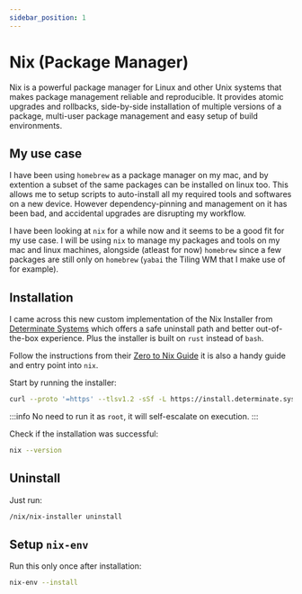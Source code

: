 ```yaml
---
sidebar_position: 1
---
```


# Nix (Package Manager)

Nix is a powerful package manager for Linux and other Unix systems that makes package management reliable and reproducible. It provides atomic upgrades and rollbacks, side-by-side installation of multiple versions of a package, multi-user package management and easy setup of build environments.

## My use case

I have been using `homebrew` as a package manager on my mac, and by extention a subset of the same packages can be installed on linux too. This allows me to setup scripts to auto-install all my required tools and softwares on a new device. However dependency-pinning and management on it has been bad, and accidental upgrades are disrupting my workflow.

I have been looking at `nix` for a while now and it seems to be a good fit for my use case. I will be using `nix` to manage my packages and tools on my mac and linux machines, alongside (atleast for now) `homebrew` since a few packages are still only on `homebrew` (`yabai` the Tiling WM that I make use of for example).

## Installation

I came across this new custom implementation of the Nix Installer from [Determinate Systems](https://github.com/DeterminateSystems/nix-installer) which offers a safe uninstall path and better out-of-the-box experience. Plus the installer is built on `rust` instead of `bash`.

Follow the instructions from their [Zero to Nix Guide](https://zero-to-nix.com/start/install) it is also a handy guide and entry point into `nix`.

Start by running the installer:

```bash
curl --proto '=https' --tlsv1.2 -sSf -L https://install.determinate.systems/nix | sh -s -- install
```

:::info
No need to run it as `root`, it will self-escalate on execution.
:::

Check if the installation was successful:

```bash
nix --version
```

## Uninstall

Just run:

```bash
/nix/nix-installer uninstall
```

## Setup `nix-env`

Run this only once after installation:

```bash
nix-env --install
```

